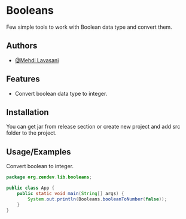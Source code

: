 # Booleans

Few simple tools to work with Boolean data type and convert them.

## Authors

- [@Mehdi Lavasani](https://github.com/zendevMehdi)


## Features

- Convert boolean data type to integer.

## Installation

You can get jar from release section or create new project and add src folder to the project.


## Usage/Examples

Convert boolean to integer.

```java
package org.zendev.lib.booleans;

public class App {
    public static void main(String[] args) {
        System.out.println(Booleans.booleanToNumber(false));
    }
}
```


